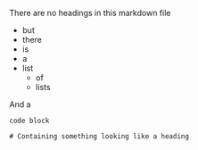 There are no headings in this markdown file

- but
- there 
- is
- a
- list
  - of
  - lists

And a
```
code block

# Containing something looking like a heading
```